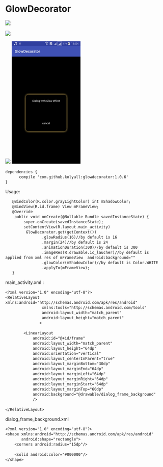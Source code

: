# GlowDecorator
<a href='https://bintray.com/nickunuchek/maven/GlowDecorator?source=watch' alt='Get automatic notifications about new "GlowDecorator" versions'><img src='https://www.bintray.com/docs/images/bintray_badge_color.png'></a>

<a href='https://bintray.com/nickunuchek/maven/GlowDecorator/1.0/link'><img src='https://api.bintray.com/packages/nickunuchek/maven/GlowDecorator/images/download.svg?version=1.0'></a>

<img src='https://i.stack.imgur.com/aFieS.jpg'>
<img src='https://github.com/Kolyall/GlowDecorator/blob/master/github/screenshot23.png' width="216" height="384">

```
dependencies {
      compile 'com.github.kolyall:glowdecorator:1.0.6'
}
```
Usage:
```
   @BindColor(R.color.grayLightColor) int mShadowColor;
   @BindView(R.id.frame) View mFrameView;
   @Override
    public void onCreate(@Nullable Bundle savedInstanceState) {
        super.onCreate(savedInstanceState);
        setContentView(R.layout.main_activity)
         GlowDecorator.get(getContext())
                .glowRadius(16)//by default is 16
                .margin(24)//by default is 24
                .animationDuration(300)//by default is 300
                .imageRes(R.drawable.ic_laucher)//by default is applied from xml res of mFrameView  android:background=""
                .glowColor(mShadowColor)//by default is Color.WHITE
                .applyTo(mFrameView);
   }
```
main_activity.xml :
```
<?xml version="1.0" encoding="utf-8"?>
<RelativeLayout xmlns:android="http://schemas.android.com/apk/res/android"
                xmlns:tools="http://schemas.android.com/tools"
                android:layout_width="match_parent"
                android:layout_height="match_parent"
               >

        <LinearLayout
            android:id="@+id/frame"
            android:layout_width="match_parent"
            android:layout_height="64dp"
            android:orientation="vertical"
            android:layout_centerInParent="true"
            android:layout_marginBottom="30dp"
            android:layout_marginEnd="64dp"
            android:layout_marginLeft="64dp"
            android:layout_marginRight="64dp"
            android:layout_marginStart="64dp"
            android:layout_marginTop="60dp"
            android:background="@drawable/dialog_frame_background"
            />

</RelativeLayout>
```
dialog_frame_background.xml
```
<?xml version="1.0" encoding="utf-8"?>
<shape xmlns:android="http://schemas.android.com/apk/res/android"
       android:shape="rectangle">
    <corners android:radius="15dp"/>

    <solid android:color="#000000"/>
</shape>
```
